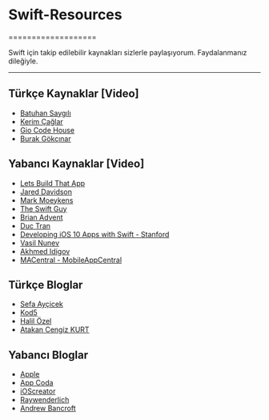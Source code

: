 # Swift-Resources
===================


Swift için takip edilebilir kaynakları sizlerle paylaşıyorum. Faydalanmanız dileğiyle.

----------


Türkçe Kaynaklar [Video]
-------------

 - [Batuhan Saygılı](https://www.youtube.com/channel/UCHT7EaPiP0AItdTF7E9eTCw)
 - [Kerim Çağlar](https://www.youtube.com/channel/UCKwEqVrO0t4WYOmN5kvmczA)
 - [Gio Code House](https://www.youtube.com/channel/UCF4b2yQei_5CcRwMeYG-hig)
 - [Burak Gökçınar](https://www.youtube.com/channel/UCz0MSOy_CIt32ISVz4KPnFA)

 
Yabancı Kaynaklar [Video]
-------------

 - [Lets Build That App](https://www.youtube.com/channel/UCuP2vJ6kRutQBfRmdcI92mA)
 - [Jared Davidson](https://www.youtube.com/channel/UCDIBBmkZIB2hjBsk1hUImdA) 
 - [Mark Moeykens](https://www.youtube.com/channel/UChH6WbyYeX0INJjrK2-6WSg)
 - [The Swift Guy](https://www.youtube.com/channel/UC-d1NWv5IWtIkfH47ux4dWA)
 - [Brian Advent](https://www.youtube.com/channel/UCysEngjfeIYapEER9K8aikw)
 - [Duc Tran](https://www.youtube.com/channel/UCvPFGq6luCqAVGiFpzTvkIA)
 - [Developing iOS 10 Apps with Swift - Stanford](https://itunes.apple.com/us/course/developing-ios-10-apps-with-swift/id1198467120)
 - [Vasil Nunev](https://www.youtube.com/channel/UCAeJCNyDzN1NxKD2IdCC7Pw/videos)
 - [Akhmed Idigov](https://www.youtube.com/channel/UC8hkrhsfC5Df1YwCAqpDwIw/videos)
 - [MACentral - MobileAppCentral](https://www.youtube.com/channel/UCFW2k9hG2x_osZRvPk6pasQ/videos)


Türkçe Bloglar 
-------------
- [Sefa Ayçicek](http://sefaaycicek.com/)
- [Kod5](http://kod5.org/category/programlama/swift/)
- [Halil Özel](https://medium.com/@halilozel1903)
- [Atakan Cengiz KURT](https://www.atakancengizkurt.com)


Yabancı Bloglar 
-------------
 - [Apple](https://developer.apple.com/library/content/documentation/Swift/Conceptual/Swift_Programming_Language/TheBasics.html)
 - [App Coda](http://www.appcoda.com/tutorials/ios/)
 - [iOScreator](https://www.ioscreator.com/)
 - [Raywenderlich](https://www.raywenderlich.com/category/swift)
 - [Andrew Bancroft](https://www.andrewcbancroft.com/category/software-development/ios-mac/swift/)
